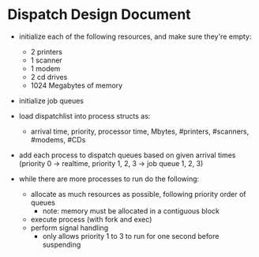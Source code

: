 

# Dispatch Design Document

- initialize each of the following resources, and make sure they're empty:
	- 2 printers
	- 1 scanner
	- 1 modem
	- 2 cd drives
	- 1024 Megabytes of memory
- initialize job queues
- load dispatchlist into process structs as:
	- arrival time, priority, processor time, Mbytes, #printers, #scanners, #modems, #CDs
- add each process to dispatch queues based on given arrival times (priority 0 -> realtime, priority 1, 2, 3 -> job queue 1, 2, 3)

- while there are more processes to run do the following:
	- allocate as much resources as possible, following priority order of queues
		- note: memory must be allocated in a contiguous block
	- execute process (with fork and exec)
	- perform signal handling
		- only allows priority 1 to 3 to run for one second before suspending
